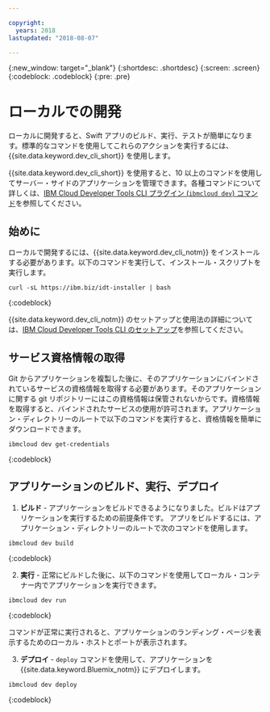 ```yaml
---

copyright:
  years: 2018
lastupdated: "2018-08-07"

---
```

{:new_window: target="_blank"}
{:shortdesc: .shortdesc}
{:screen: .screen}
{:codeblock: .codeblock}
{:pre: .pre}

# ローカルでの開発

ローカルに開発すると、Swift アプリのビルド、実行、テストが簡単になります。標準的なコマンドを使用してこれらのアクションを実行するには、{{site.data.keyword.dev_cli_short}} を使用します。 

{{site.data.keyword.dev_cli_short}} を使用すると、10 以上のコマンドを使用してサーバー・サイドのアプリケーションを管理できます。各種コマンドについて詳しくは、[IBM Cloud Developer Tools CLI プラグイン (`ibmcloud dev`) コマンド](/docs/cli/idt/commands.html)を参照してください。

## 始めに

ローカルで開発するには、{{site.data.keyword.dev_cli_notm}} をインストールする必要があります。以下のコマンドを実行して、インストール・スクリプトを実行します。
```
curl -sL https://ibm.biz/idt-installer | bash
```
{:codeblock}

{{site.data.keyword.dev_cli_notm}} のセットアップと使用法の詳細については、[IBM Cloud Developer Tools CLI のセットアップ](/docs/cli/idt/setting_up_idt.html)を参照してください。

## サービス資格情報の取得

Git からアプリケーションを複製した後に、そのアプリケーションにバインドされているサービスの資格情報を取得する必要があります。そのアプリケーションに関する git リポジトリーにはこの資格情報は保管されないからです。資格情報を取得すると、バインドされたサービスの使用が許可されます。アプリケーション・ディレクトリーのルートで以下のコマンドを実行すると、資格情報を簡単にダウンロードできます。
```
ibmcloud dev get-credentials
```
{:codeblock}

## アプリケーションのビルド、実行、デプロイ

1. **ビルド** - アプリケーションをビルドできるようになりました。ビルドはアプリケーションを実行するための前提条件です。
  アプリをビルドするには、アプリケーション・ディレクトリーのルートで次のコマンドを使用します。
  ```
  ibmcloud dev build
  ```
  {:codeblock}

2. **実行** - 正常にビルドした後に、以下のコマンドを使用してローカル・コンテナー内でアプリケーションを実行できます。
  ```
  ibmcloud dev run
  ```
  {:codeblock}

  コマンドが正常に実行されると、アプリケーションのランディング・ページを表示するためのローカル・ホストとポートが表示されます。

3. **デプロイ** -  `deploy` コマンドを使用して、アプリケーションを {{site.data.keyword.Bluemix_notm}} にデプロイします。
  ```
  ibmcloud dev deploy
  ```
  {:codeblock}
